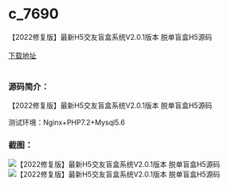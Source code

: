 # c_7690
【2022修复版】最新H5交友盲盒系统V2.0.1版本 脱单盲盒H5源码
<br/></br>
[下载地址](https://www.uuid2.com/7690.html "下载地址")
<br/></br>
<h3>源码简介：</h3>
<p>【2022修复版】最新H5交友盲盒系统V2.0.1版本 脱单盲盒H5源码<p>
<p>测试环境：Nginx+PHP7.2+Mysql5.6<p>
<h3>截图：</h3>
<img src="https://www.uuid2.com/wp-content/uploads/img/uimage/7391644462571.gif" alt="【2022修复版】最新H5交友盲盒系统V2.0.1版本 脱单盲盒H5源码"><img src="https://www.uuid2.com/wp-content/uploads/img/uimage/85801644462577.gif" alt="【2022修复版】最新H5交友盲盒系统V2.0.1版本 脱单盲盒H5源码">
